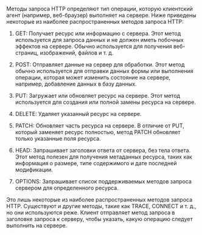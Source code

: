 Методы запроса HTTP определяют тип операции, которую клиентский агент (например, веб-браузер) выполняет на сервере. Ниже приведены некоторые из наиболее распространенных методов запроса HTTP:

1. GET: Получает ресурс или информацию с сервера. Этот метод используется для запроса данных и не должен иметь побочных эффектов на сервере. Обычно используется для получения веб-страниц, изображений, файлов и т. д.

2. POST: Отправляет данные на сервер для обработки. Этот метод обычно используется для отправки данных формы или выполнения операции, которая может изменить состояние на сервере, например, добавление данных в базу данных.

3. PUT: Загружает или обновляет ресурс на сервере. Этот метод используется для создания или полной замены ресурса на сервере.

4. DELETE: Удаляет указанный ресурс на сервере.

5. PATCH: Обновляет часть ресурса на сервере. В отличие от PUT, который заменяет ресурс полностью, метод PATCH обновляет только указанные поля ресурса.

6. HEAD: Запрашивает заголовки ответа от сервера, без тела ответа. Этот метод полезен для получения метаданных ресурса, таких как информация о размере, типе содержимого и дате последней модификации.

7. OPTIONS: Запрашивает список поддерживаемых методов запроса сервером для определенного ресурса.

Это лишь некоторые из наиболее распространенных методов запроса HTTP. Существуют и другие методы, такие как TRACE, CONNECT и т. д., но они используются реже. Клиент отправляет метод запроса в заголовке запроса к серверу, чтобы указать, какую операцию следует выполнить на сервере.